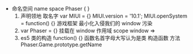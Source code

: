 - 命名空间 name space
    Phaser { }
    1. 声明领地
    取名字 var MIUI = {}
    MIUI.version = '10.1';
    MIUI.openSystem = function() {}
    游戏框架 最小化入侵我们的 window
    污染
    2. var Phaser = {} 挂载在 window  作用域 scope
    window =>
    3. es5 类的构造 function() {}
    函数名首字母大写认为是类 构造函数
    方法 Phaser.Game.prototype.getName